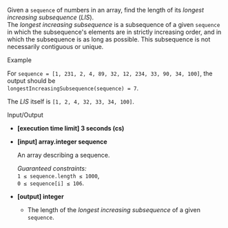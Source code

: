 
Given a  `sequence`  of numbers in an array, find the length of its  _longest increasing subsequence_  (_LIS_).  
The  _longest increasing subsequence_  is a subsequence of a given  `sequence`  in which the subsequence's elements are in strictly increasing order, and in which the subsequence is as long as possible. This subsequence is not necessarily contiguous or unique.

Example

For  `sequence = [1, 231, 2, 4, 89, 32, 12, 234, 33, 90, 34, 100]`, the output should be  
`longestIncreasingSubsequence(sequence) = 7`.

The  _LIS_  itself is  `[1, 2, 4, 32, 33, 34, 100]`.

Input/Output

-   **[execution time limit] 3 seconds (cs)**
    
-   **[input] array.integer sequence**
    
    An array describing a sequence.
    
    _Guaranteed constraints:_  
    `1 ≤ sequence.length ≤ 1000`,  
    `0 ≤ sequence[i] ≤ 106`.
    
-   **[output] integer**
    
    -   The length of the  _longest increasing subsequence_  of a given  `sequence`.